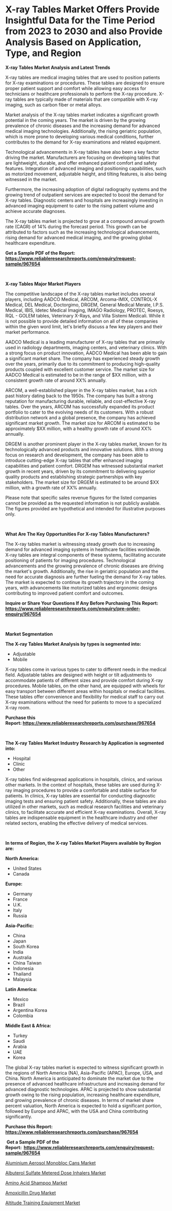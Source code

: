 <p><h1>X-ray Tables Market Offers Provide Insightful Data for the Time Period from 2023 to 2030 and also Provide Analysis Based on Application, Type, and Region</h1></p><p><strong>X-ray Tables Market Analysis and Latest Trends</strong></p>
<p><p>X-ray tables are medical imaging tables that are used to position patients for X-ray examinations or procedures. These tables are designed to ensure proper patient support and comfort while allowing easy access for technicians or healthcare professionals to perform the X-ray procedure. X-ray tables are typically made of materials that are compatible with X-ray imaging, such as carbon fiber or metal alloys.</p><p>Market analysis of the X-ray tables market indicates a significant growth potential in the coming years. The market is driven by the growing prevalence of chronic diseases and the increasing demand for advanced medical imaging technologies. Additionally, the rising geriatric population, which is more prone to developing various medical conditions, further contributes to the demand for X-ray examinations and related equipment.</p><p>Technological advancements in X-ray tables have also been a key factor driving the market. Manufacturers are focusing on developing tables that are lightweight, durable, and offer enhanced patient comfort and safety features. Integration of advanced imaging and positioning capabilities, such as motorized movement, adjustable height, and tilting features, is also being witnessed in the market.</p><p>Furthermore, the increasing adoption of digital radiography systems and the growing trend of outpatient services are expected to boost the demand for X-ray tables. Diagnostic centers and hospitals are increasingly investing in advanced imaging equipment to cater to the rising patient volume and achieve accurate diagnoses.</p><p>The X-ray tables market is projected to grow at a compound annual growth rate (CAGR) of 14% during the forecast period. This growth can be attributed to factors such as the increasing technological advancements, rising demand for advanced medical imaging, and the growing global healthcare expenditure.</p></p>
<p><strong>Get a Sample PDF of the Report:&nbsp; <a href="https://www.reliableresearchreports.com/enquiry/request-sample/967654">https://www.reliableresearchreports.com/enquiry/request-sample/967654</a></strong></p>
<p>&nbsp;</p>
<p><strong>X-ray Tables Major Market Players</strong></p>
<p><p>The competitive landscape of the X-ray tables market includes several players, including AADCO Medical, ARCOM, Arcoma-IMIX, CONTROL-X Medical, DEL Medical, Doctorgimo, DRGEM, General Medical Merate, I.P.S. Medical, IBIS, Idetec Medical Imaging, IMAGO Radiology, PROTEC, Roesys, RQL - GOLEM tables, Veterinary X-Rays, and Villa Sistemi Medicali. While it is not possible to provide detailed information on all of these companies within the given word limit, let's briefly discuss a few key players and their market performance.</p><p>AADCO Medical is a leading manufacturer of X-ray tables that are primarily used in radiology departments, imaging centers, and veterinary clinics. With a strong focus on product innovation, AADCO Medical has been able to gain a significant market share. The company has experienced steady growth over the years, primarily due to its commitment to producing high-quality products coupled with excellent customer service. The market size for AADCO Medical is estimated to be in the range of $XX million, with a consistent growth rate of around XX% annually.</p><p>ARCOM, a well-established player in the X-ray tables market, has a rich past history dating back to the 1950s. The company has built a strong reputation for manufacturing durable, reliable, and cost-effective X-ray tables. Over the years, ARCOM has successfully expanded its product portfolio to cater to the evolving needs of its customers. With a robust distribution network and a global presence, the company has achieved significant market growth. The market size for ARCOM is estimated to be approximately $XX million, with a healthy growth rate of around XX% annually.</p><p>DRGEM is another prominent player in the X-ray tables market, known for its technologically advanced products and innovative solutions. With a strong focus on research and development, the company has been able to introduce cutting-edge X-ray tables that offer enhanced imaging capabilities and patient comfort. DRGEM has witnessed substantial market growth in recent years, driven by its commitment to delivering superior quality products and establishing strategic partnerships with key stakeholders. The market size for DRGEM is estimated to be around $XX million, with a growth rate of XX% annually.</p><p>Please note that specific sales revenue figures for the listed companies cannot be provided as the requested information is not publicly available. The figures provided are hypothetical and intended for illustrative purposes only.</p></p>
<p>&nbsp;</p>
<p><strong>What Are The Key Opportunities For X-ray Tables Manufacturers?</strong></p>
<p><p>The X-ray tables market is witnessing steady growth due to increasing demand for advanced imaging systems in healthcare facilities worldwide. X-ray tables are integral components of these systems, facilitating accurate positioning of patients for imaging procedures. Technological advancements and the growing prevalence of chronic diseases are driving the market's growth. Additionally, the rise in geriatric population and the need for accurate diagnosis are further fueling the demand for X-ray tables. The market is expected to continue its growth trajectory in the coming years, with advancements like motorized tables and ergonomic designs contributing to improved patient comfort and outcomes.</p></p>
<p><strong>Inquire or Share Your Questions If Any Before Purchasing This Report: <a href="https://www.reliableresearchreports.com/enquiry/pre-order-enquiry/967654">https://www.reliableresearchreports.com/enquiry/pre-order-enquiry/967654</a></strong></p>
<p>&nbsp;</p>
<p><strong>Market Segmentation</strong></p>
<p><strong>The X-ray Tables Market Analysis by types is segmented into:</strong></p>
<p><ul><li>Adjustable</li><li>Mobile</li></ul></p>
<p><p>X-ray tables come in various types to cater to different needs in the medical field. Adjustable tables are designed with height or tilt adjustments to accommodate patients of different sizes and provide comfort during X-ray procedures. Mobile tables, on the other hand, are equipped with wheels for easy transport between different areas within hospitals or medical facilities. These tables offer convenience and flexibility for medical staff to carry out X-ray examinations without the need for patients to move to a specialized X-ray room.</p></p>
<p><strong>Purchase this Report:&nbsp;<a href="https://www.reliableresearchreports.com/purchase/967654">https://www.reliableresearchreports.com/purchase/967654</a></strong></p>
<p>&nbsp;</p>
<p><strong>The X-ray Tables Market Industry Research by Application is segmented into:</strong></p>
<p><ul><li>Hospital</li><li>Clinic</li><li>Other</li></ul></p>
<p><p>X-ray tables find widespread applications in hospitals, clinics, and various other markets. In the context of hospitals, these tables are used during X-ray imaging procedures to provide a comfortable and stable surface for patients. In clinics, X-ray tables are essential for conducting diagnostic imaging tests and ensuring patient safety. Additionally, these tables are also utilized in other markets, such as medical research facilities and veterinary clinics, to facilitate accurate and efficient X-ray examinations. Overall, X-ray tables are indispensable equipment in the healthcare industry and other related sectors, enabling the effective delivery of medical services.</p></p>
<p>&nbsp;</p>
<p><strong>In terms of Region, the X-ray Tables Market Players available by Region are:</strong></p>
<p>
    <p> <strong> North America: </strong>
        <ul>
            <li>United States</li>
            <li>Canada</li>
        </ul>
        </p> 
    <p> <strong> Europe: </strong>
        <ul>
            <li>Germany</li>
            <li>France</li>
            <li>U.K.</li>
            <li>Italy</li>
            <li>Russia</li>
        </ul>
        </p> 
    <p> <strong> Asia-Pacific: </strong>
        <ul>
            <li>China</li>
            <li>Japan</li>
            <li>South Korea</li>
            <li>India</li>
            <li>Australia</li>
            <li>China Taiwan</li>
            <li>Indonesia</li>
            <li>Thailand</li>
            <li>Malaysia</li>
        </ul>
        </p> 
    <p> <strong> Latin America: </strong>
        <ul>
            <li>Mexico</li>
            <li>Brazil</li>
            <li>Argentina Korea</li>
            <li>Colombia</li>
        </ul>
        </p> 
    <p> <strong> Middle East & Africa: </strong>
        <ul>
            <li>Turkey</li>
            <li>Saudi</li>
            <li>Arabia</li>
            <li>UAE</li>
            <li>Korea</li>
        </ul>
    </p>
    </p>
<p><p>The global X-ray tables market is expected to witness significant growth in the regions of North America (NA), Asia-Pacific (APAC), Europe, USA, and China. North America is anticipated to dominate the market due to the presence of advanced healthcare infrastructure and increasing demand for advanced diagnostic technologies. APAC is projected to show substantial growth owing to the rising population, increasing healthcare expenditure, and growing prevalence of chronic diseases. In terms of market share percent valuation, North America is expected to hold a significant portion, followed by Europe and APAC, with the USA and China contributing significantly.</p></p>
<p><strong>Purchase this Report: <a href="https://www.reliableresearchreports.com/purchase/967654">https://www.reliableresearchreports.com/purchase/967654</a></strong></p>
<p>&nbsp;<strong>Get a Sample PDF of the Report:&nbsp;&nbsp;<a href="https://www.reliableresearchreports.com/enquiry/request-sample/967654">https://www.reliableresearchreports.com/enquiry/request-sample/967654</a></strong></p>
<p><strong></strong></p>
<p><p><a href="https://medium.com/@adityalohrp23/aluminium-aerosol-monobloc-cans-market-analysis-and-sze-forecasted-for-period-from-2023-to-2030-c45d559862a8">Aluminium Aerosol Monobloc Cans Market</a></p><p><a href="https://medium.com/@devidwarnerrp23/albuterol-sulfate-metered-dose-inhalers-market-insight-market-trends-growth-forecasted-from-2023-f94a95c1b2ec">Albuterol Sulfate Metered Dose Inhalers Market</a></p><p><a href="https://medium.com/@mahimohanrp23/decoding-amino-acid-shampoo-market-metrics-market-share-trends-and-growth-patterns-0a4cb9e28583">Amino Acid Shampoo Market</a></p><p><a href="https://medium.com/@rajuchacharp23/amoxicillin-drug-market-size-cagr-trends-2024-2030-4c8bdbc84c91">Amoxicillin Drug Market</a></p><p><a href="https://medium.com/@rameshramurp23/decoding-altitude-training-equipment-market-metrics-market-share-trends-and-growth-patterns-8eb8fd795021">Altitude Training Equipment Market</a></p></p>
